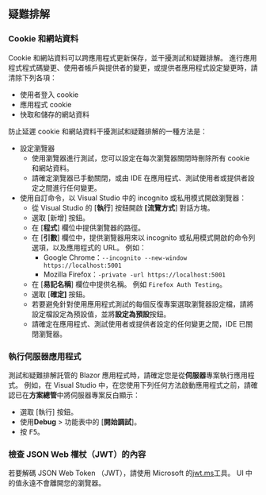 ## <a name="troubleshoot"></a>疑難排解

### <a name="cookies-and-site-data"></a>Cookie 和網站資料

Cookie 和網站資料可以跨應用程式更新保存，並干擾測試和疑難排解。 進行應用程式程式碼變更、使用者帳戶與提供者的變更，或提供者應用程式設定變更時，請清除下列各項：

* 使用者登入 cookie
* 應用程式 cookie
* 快取和儲存的網站資料

防止延遲 cookie 和網站資料干擾測試和疑難排解的一種方法是：

* 設定瀏覽器
  * 使用瀏覽器進行測試，您可以設定在每次瀏覽器關閉時刪除所有 cookie 和網站資料。
  * 請確定瀏覽器已手動關閉，或由 IDE 在應用程式、測試使用者或提供者設定之間進行任何變更。
* 使用自訂命令，以 Visual Studio 中的 incognito 或私用模式開啟瀏覽器：
  * 從 Visual Studio 的 [**執行**] 按鈕開啟 **[流覽方式**] 對話方塊。
  * 選取 [新增] 按鈕。
  * 在 [**程式**] 欄位中提供瀏覽器的路徑。
  * 在 [**引數**] 欄位中，提供瀏覽器用來以 incognito 或私用模式開啟的命令列選項，以及應用程式的 URL。 例如：
    * Google Chrome：`--incognito --new-window https://localhost:5001`
    * Mozilla Firefox：`-private -url https://localhost:5001`
  * 在 [**易記名稱**] 欄位中提供名稱。 例如 `Firefox Auth Testing`。
  * 選取 [**確定]** 按鈕。
  * 若要避免針對使用應用程式測試的每個反復專案選取瀏覽器設定檔，請將設定檔設定為預設值，並將**設定為預設**按鈕。
  * 請確定在應用程式、測試使用者或提供者設定的任何變更之間，IDE 已關閉瀏覽器。

### <a name="run-the-server-app"></a>執行伺服器應用程式

測試和疑難排解託管的 Blazor 應用程式時，請確定您是從**伺服器**專案執行應用程式。 例如，在 Visual Studio 中，在您使用下列任何方法啟動應用程式之前，請確認已在**方案總管**中將伺服器專案反白顯示：

* 選取 [執行] 按鈕。
* 使用**Debug**  >  功能表中的 [**開始調試**]。
* 按 <kbd>F5</kbd>。

### <a name="inspect-the-content-of-a-json-web-token-jwt"></a>檢查 JSON Web 權杖（JWT）的內容

若要解碼 JSON Web Token （JWT），請使用 Microsoft 的[jwt.ms](https://jwt.ms/)工具。 UI 中的值永遠不會離開您的瀏覽器。
